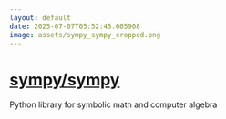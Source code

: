 ```yaml
---
layout: default
date: 2025-07-07T05:52:45.605908
image: assets/sympy_sympy_cropped.png
---
```


# [sympy/sympy](https://github.com/sympy/sympy)

Python library for symbolic math and computer algebra
